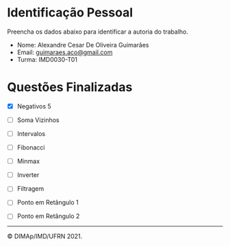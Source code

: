 ﻿# Identificação Pessoal

Preencha os dados abaixo para identificar a autoria do trabalho.

- Nome: Alexandre Cesar De Oliveira Guimarães
- Email: guimaraes.aco@gmail.com
- Turma: IMD0030-T01

# Questões Finalizadas

- [x] Negativos 5
- [ ] Soma Vizinhos
- [ ] Intervalos
- [ ] Fibonacci
- [ ] Minmax
- [ ] Inverter
- [ ] Filtragem
- [ ] Ponto em Retângulo 1
- [ ] Ponto em Retângulo 2


--------
&copy; DIMAp/IMD/UFRN 2021.
